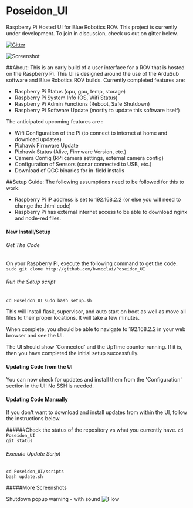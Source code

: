 # Poseidon_UI
Raspberry Pi Hosted UI for Blue Robotics ROV. This project is currently under development. To join in discussion, check us out on gitter below.

[![Gitter](https://badges.gitter.im/Join%20Chat.svg)](https://gitter.im/Poseidon_UI/Lobby?utm_source=badge&utm_medium=badge&utm_campaign=pr-badge&utm_content=badge)

![Screenshot](http://i.imgur.com/Y3Idlhlh.png?raw=true "Screenshot")

##About:
This is an early build of a user interface for a ROV that is hosted on the Raspberry Pi. This UI is designed around the use of the ArduSub software and Blue Robotics ROV builds.
Currently completed features are:  
- Raspberry Pi Status (cpu, gpu, temp, storage)
- Raspberry Pi System Info (OS, Wifi Status)
- Raspberry Pi Admin Functions (Reboot, Safe Shutdown)
- Raspberry Pi Software Update (mostly to update this software itself)

The anticipated upcoming features are :
- Wifi Configuration of the Pi (to connect to internet at home and download updates)
- Pixhawk Firmware Update
- Pixhawk Status (Alive, Firmware Version, etc.)
- Camera Config (RPi camera settings, external camera config)
- Configuration of Sensors (sonar connected to USB, etc.)
- Download of QGC binaries for in-field installs



##Setup Guide:
The following assumptions need to be followed for this to work:  
- Raspberry Pi IP address is set to 192.168.2.2 (or else you will need to change the .html code)
- Raspberry Pi has external internet access to be able to download nginx and node-red files.


#### New Install/Setup

###### Get The Code
On your Raspberry Pi, execute the following command to get the code.   
`sudo git clone http://github.com/bwmcclai/Poseidon_UI`

###### Run the Setup script
`cd Poseidon_UI`
`sudo bash setup.sh`

This will install flask, supervisor, and auto start on boot as well as move all files to their proper locations.  It will take a few minutes.

When complete, you should be able to navigate to 192.168.2.2 in your web browser and see the UI. 

The UI should show 'Connected' and the UpTime counter running.  If it is, then you have completed the initial setup successfully.



#### Updating Code from the UI
You can now check for updates and install them from the 'Configuration' section in the UI!  No SSH is needed.

#### Updating Code Manually
If you don't want to download and install updates from within the UI, follow the instructions below.

######Check the status of the repository vs what you currently have.
`cd Poseidon_UI`   
`git status`

###### Execute Update Script
`cd Poseidon_UI/scripts`   
`bash update.sh`


#####More Screenshots

Shutdown popup warning - with sound
![Flow](http://i.imgur.com/quYE6KQh.png?raw=true "Flow")







